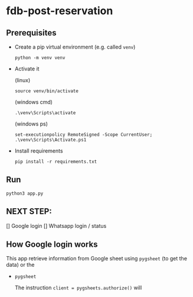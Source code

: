 # fdb-post-reservation

## Prerequisites

- Create a pip virtual environment (e.g. called `venv`)
    ```
    python -m venv venv
    ```
- Activate it
    
    (linux)
    ```
    source venv/bin/activate
    ```
    (windows cmd)
    ```
    .\venv\Scripts\activate
    ```
    (windows ps)
    ```
    set-executionpolicy RemoteSigned -Scope CurrentUser; .\venv\Scripts\Activate.ps1
    ```
    
- Install requirements
    ```
    pip install -r requirements.txt
    ```

## Run

```
python3 app.py
```

## NEXT STEP:

[] Google login
[] Whatsapp login / status

## How Google login works

This app retrieve information from Google sheet using `pygsheet` (to get
the data) or the

- `pygsheet`

    The instruction `client = pygsheets.authorize()` will
